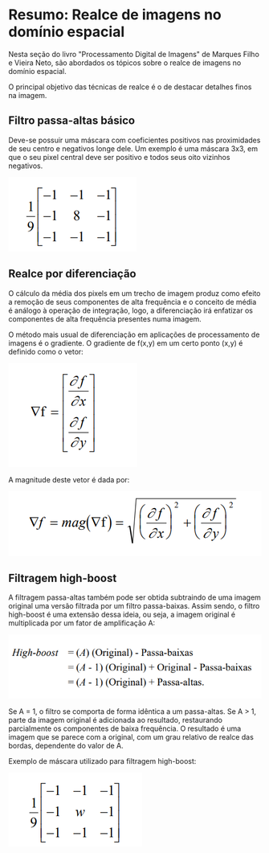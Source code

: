 # **Resumo: Realce de imagens no domínio espacial**

Nesta seção do livro "Processamento Digital de Imagens" de Marques Filho e Vieira Neto, são abordados os tópicos sobre o realce de imagens no domínio espacial.

O principal objetivo das técnicas de realce é o de destacar detalhes finos na imagem.

## **Filtro passa-altas básico**

Deve-se possuir uma máscara com coeficientes positivos nas proximidades de seu centro e negativos longe dele. Um exemplo é uma máscara 3x3, em que o seu pixel central deve ser positivo e todos seus oito vizinhos negativos.

![filtro](assets/foto_passa_altas.png)

## **Realce por diferenciação**

O cálculo da média dos pixels em um trecho de imagem produz como efeito a remoção de seus componentes de alta frequência e o conceito de média é análogo à operação de integração, logo, a diferenciação irá enfatizar os componentes de alta frequência presentes numa imagem.

O método mais usual de diferenciação em aplicações de processamento de imagens é o gradiente. O gradiente de f(x,y) em um certo ponto (x,y) é definido como o vetor:

![filtro 2](assets/foto_realce_por_diferenciacao.png)

A magnitude deste vetor é dada por: 

![filtro 3](assets/foto_realce_por_diferenciacao2.png)

## **Filtragem high-boost**

A filtragem passa-altas também pode ser obtida subtraindo de uma imagem original uma versão filtrada por um filtro passa-baixas. Assim sendo, o filtro high-boost é uma extensão dessa ideia, ou seja, a imagem original é multiplicada por um fator de amplificação A: 

![filtro 4](assets/foto_filtragem_high_boost.png)

Se A = 1, o filtro se comporta de forma idêntica a um passa-altas. 
Se A > 1, parte da imagem original é adicionada ao resultado, restaurando parcialmente os componentes de baixa frequência. O resultado é uma imagem que se parece com a original, com um grau relativo de realce das bordas, dependente do valor de A.

Exemplo de máscara utilizado para filtragem high-boost:

![filtro 5](assets/foto_filtragem_high_boost2.png)